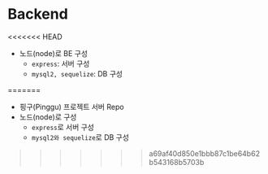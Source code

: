 # Backend

<<<<<<< HEAD
- 노드(node)로 BE 구성
  - `express`: 서버 구성
  - `mysql2, sequelize`: DB 구성
 
=======
- 핑구(Pinggu) 프로젝트 서버 Repo
- 노드(node)로 구성
  - `express`로 서버 구성
  - `mysql2와 sequelize`로 DB 구성
  
>>>>>>> a69af40d850e1bbb87c1be64b62b543168b5703b
